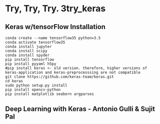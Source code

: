 # Try, Try, Try. 3try_keras

## Keras w/tensorFlow Installation

```shell
conda create --name tensorflow35 python=3.5
conda activate tensorflow35
conda install jupyter
conda install scipy
conda install spyder
pip install tensorflow 
pip install pyyaml h5py
#pip install keras <- old version. therefore, higher versions of keras-application and keras-preprocesssing are not compatible
git clone https://github.com/keras-team/keras.git
cd keras
sudo python setup.py install
pip install opencv-python
pip install matplotlib seaborn argparses
```

## Deep Learning with Keras - Antonio Gulli & Sujit Pal
